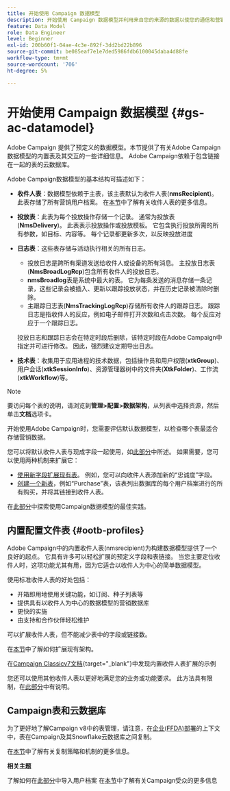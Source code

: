 ```yaml
---
title: 开始使用 Campaign 数据模型
description: 开始使用 Campaign 数据模型并利用来自您的来源的数据以使您的通信和营销输出受益。
feature: Data Model
role: Data Engineer
level: Beginner
exl-id: 200b60f1-04ae-4c3e-892f-3dd2bd22b896
source-git-commit: be085eaf7e1e7ded5986fdb6100045daba4d88fe
workflow-type: tm+mt
source-wordcount: '706'
ht-degree: 5%

---
```


# 开始使用 Campaign 数据模型 {#gs-ac-datamodel}

Adobe Campaign 提供了预定义的数据模型。本节提供了有关Adobe Campaign数据模型的内置表及其交互的一些详细信息。 Adobe Campaign依赖于包含链接在一起的表的云数据库。

Adobe Campaign数据模型的基本结构可描述如下：

* **收件人表**：数据模型依赖于主表，该主表默认为收件人表(**nmsRecipient**)。 此表存储了所有营销用户档案。 在[本节](#ootb-profiles)中了解有关收件人表的更多信息。

* **投放表**：此表为每个投放操作存储一个记录。 通常为投放表(**NmsDelivery**)。 此表表示投放操作或投放模板。 它包含执行投放所需的所有参数，如目标、内容等。 每个记录都更新多次，以反映投放进度

* **日志表**：这些表存储与活动执行相关的所有日志。

   * 投放日志是跨所有渠道发送给收件人或设备的所有消息。 主投放日志表(**NmsBroadLogRcp**)包含所有收件人的投放日志。
   * **nmsBroadlog**&#x200B;表是系统中最大的表。 它为每条发送的消息存储一条记录，这些记录会被插入、更新以跟踪投放状态，并在历史记录被清除时删除。
   * 主跟踪日志表(**NmsTrackingLogRcp**)存储所有收件人的跟踪日志。 跟踪日志是指收件人的反应，例如电子邮件打开次数和点击次数。 每个反应对应于一个跟踪日志。

  投放日志和跟踪日志会在特定时段后删除，该特定时段在Adobe Campaign中指定并可进行修改。 因此，强烈建议定期导出日志。

* **技术表**：收集用于应用进程的技术数据，包括操作员和用户权限(**xtkGroup**)、用户会话(**xtkSessionInfo**)、资源管理器树中的文件夹(**XtkFolder**)、工作流(**xtkWorkflow**)等。

>[!NOTE]
>
>要访问每个表的说明，请浏览到&#x200B;**管理>配置>数据架构**，从列表中选择资源，然后单击&#x200B;**文档**&#x200B;选项卡。

开始使用Adobe Campaign时，您需要评估默认数据模型，以检查哪个表最适合存储营销数据。

您可以将默认收件人表与现成字段一起使用，如[此部分](#ootb-profiles)中所述。 如果需要，您可以使用两种机制来扩展它：

* [使用新字段扩展现有表](extend-schema.md)。 例如，您可以向收件人表添加新的“忠诚度”字段。
* [创建一个新表](create-schema.md)，例如“Purchase”表，该表列出数据库的每个用户档案进行的所有购买，并将其链接到收件人表。

在[此部分](datamodel-best-practices.md)中探索使用Campaign数据模型的最佳实践。

## 内置配置文件表 {#ootb-profiles}

Adobe Campaign中的内置收件人表(nmsrecipient)为构建数据模型提供了一个良好的起点。 它具有许多可以轻松扩展的预定义字段和表链接。 当您主要定位收件人时，这项功能尤其有用，因为它适合以收件人为中心的简单数据模型。

使用标准收件人表的好处包括：

* 开箱即用地使用关键功能，如订阅、种子列表等
* 提供具有以收件人为中心的数据模型的营销数据库
* 更快的实施
* 由支持和合作伙伴轻松维护

可以扩展收件人表，但不能减少表中的字段或链接数。

在[本节](extend-schema.md)中了解如何扩展现有架构。

在[Campaign Classicv7文档](https://experienceleague.adobe.com/docs/campaign-classic/using/configuring-campaign-classic/editing-schemas/examples-of-schemas-edition.html?lang=zh-Hans#extending-a-table){target="_blank"}中发现内置收件人表扩展的示例

您还可以使用其他收件人表以更好地满足您的业务或功能要求。 此方法具有限制，在[此部分](custom-recipient.md)中有说明。

## Campaign表和云数据库

为了更好地了解Campaign v8中的表管理，请注意，在[企业(FFDA)部署](../architecture/enterprise-deployment.md)的上下文中，表在Campaign及其Snowflake云数据库之间复制。

在[本节](../architecture/replication.md)中了解有关复制策略和机制的更多信息。

**相关主题**

了解如何在[此部分](../start/import.md)中导入用户档案
在[本节](../start/audiences.md)中了解有关Campaign受众的更多信息

